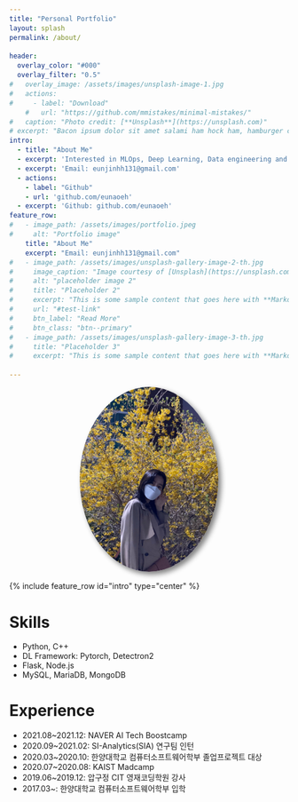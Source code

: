 ```yaml
---
title: "Personal Portfolio"
layout: splash
permalink: /about/

header:
  overlay_color: "#000"
  overlay_filter: "0.5"
#   overlay_image: /assets/images/unsplash-image-1.jpg
#   actions:
#     - label: "Download"
    #   url: "https://github.com/mmistakes/minimal-mistakes/"
#   caption: "Photo credit: [**Unsplash**](https://unsplash.com)"
# excerpt: "Bacon ipsum dolor sit amet salami ham hock ham, hamburger corned beef short ribs kielbasa biltong t-bone drumstick tri-tip tail sirloin pork chop."
intro: 
  - title: "About Me"
  - excerpt: 'Interested in MLOps, Deep Learning, Data engineering and Backend'
  - excerpt: 'Email: eunjinhh131@gmail.com'
  - actions:
    - label: "Github"
    - url: 'github.com/eunaoeh'
  - excerpt: 'Github: github.com/eunaoeh'
feature_row:
#   - image_path: /assets/images/portfolio.jpeg
#     alt: "Portfolio image"
    title: "About Me"
    excerpt: "Email: eunjinhh131@gmail.com"
#   - image_path: /assets/images/unsplash-gallery-image-2-th.jpg
#     image_caption: "Image courtesy of [Unsplash](https://unsplash.com/)"
#     alt: "placeholder image 2"
#     title: "Placeholder 2"
#     excerpt: "This is some sample content that goes here with **Markdown** formatting."
#     url: "#test-link"
#     btn_label: "Read More"
#     btn_class: "btn--primary"
#   - image_path: /assets/images/unsplash-gallery-image-3-th.jpg
#     title: "Placeholder 3"
#     excerpt: "This is some sample content that goes here with **Markdown** formatting."

---
```


<style>
#portfolio {
  border-radius: 50%;
  width: 250px;
  height: auto;
  box-shadow:5px 5px 10px grey;
}
</style>


<center><img id='portfolio' src="/assets/images/portfolio.jpeg"></center>

{% include feature_row id="intro" type="center" %}


<!-- {% include feature_row type="center" %} -->

<!-- ---
permalink: /about/
title: "Portfolio"
layout: splash
--- -->
<!-- ## About Me -->

# Skills
- Python, C++
- DL Framework: Pytorch, Detectron2
- Flask, Node.js
- MySQL, MariaDB, MongoDB
  
# Experience
- 2021.08~2021.12: NAVER AI Tech Boostcamp
- 2020.09~2021.02: SI-Analytics(SIA) 연구팀 인턴
- 2020.03~2020.10: 한양대학교 컴퓨터소프트웨어학부 졸업프로젝트 대상
- 2020.07~2020.08: KAIST Madcamp 
- 2019.06~2019.12: 압구정 CIT 영재코딩학원 강사
- 2017.03~: 한양대학교 컴퓨터소프트웨어학부 입학


